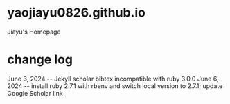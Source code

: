 # yaojiayu0826.github.io
Jiayu's Homepage

# change log
June 3, 2024 -- Jekyll scholar bibtex incompatible with ruby 3.0.0
June 6, 2024 -- install ruby 2.7.1 with rbenv and switch local version to 2.7.1; update Google Scholar link
